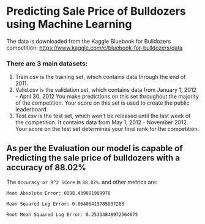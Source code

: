 # Predicting Sale Price of Bulldozers using Machine Learning

The data is downloaded from the Kaggle Bluebook for Bulldozers competition: https://www.kaggle.com/c/bluebook-for-bulldozers/data

### There are 3 main datasets:

1. Train.csv is the training set, which contains data through the end of 2011.
2. Valid.csv is the validation set, which contains data from January 1, 2012 - April 30, 2012 You make predictions on this set throughout the majority of the competition. Your score on this set is used to create the public leaderboard.
3. Test.csv is the test set, which won't be released until the last week of the competition. It contains data from May 1, 2012 - November 2012. Your score on the test set determines your final rank for the competition.

## As per the Evaluation our model is capable of Predicting the sale price of bulldozers with a accuracy of 88.02%

The `Accuracy or R^2 SCore` is `88.02%`. and other metrics are:

`Mean Absolute Error: 6098.439891989976`

`Mean Squared Log Error: 0.06408415785037283`

`Root Mean Squared Log Error: 0.25314848972564075`
